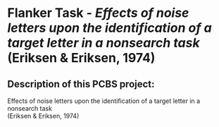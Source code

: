 # Flanker Task - *Effects of noise letters upon the identification of a target letter in a nonsearch task* (Eriksen & Eriksen, 1974)

## Description of this PCBS project: 

Effects of noise letters upon the identification of a target letter in a nonsearch task\
(Eriksen & Eriksen, 1974)
